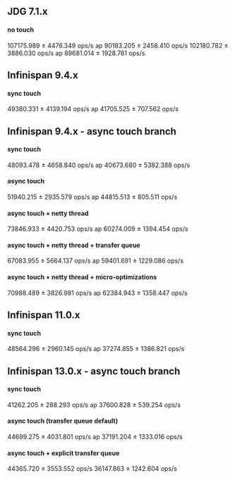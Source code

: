 ## JDG 7.1.x
#### no touch
107175.989 ± 4476.349  ops/s
ap 90183.205 ± 2458.410  ops/s
102180.782 ± 3886.030  ops/s
ap 89681.014 ± 1928.761  ops/s

## Infinispan 9.4.x
#### sync touch
49380.331 ± 4139.194  ops/s
ap 41705.525 ± 707.562  ops/s

## Infinispan 9.4.x - async touch branch
#### sync touch
48093.478 ± 4658.840  ops/s
ap 40673.680 ± 5382.388  ops/s

#### async touch
51940.215 ± 2935.579  ops/s
ap 44815.513 ± 805.511  ops/s

#### async touch + netty thread
73846.933 ± 4420.753  ops/s
ap 60274.009 ± 1394.454  ops/s

#### async touch + netty thread + transfer queue
67083.955 ± 5664.137  ops/s
ap 59401.691 ± 1229.086  ops/s

#### async touch + netty thread + micro-optimizations
70988.489 ± 3826.981  ops/s
ap 62384.943 ± 1358.447  ops/s

## Infinispan 11.0.x
#### sync touch
48564.296 ± 2960.145  ops/s
ap 37274.855 ± 1386.821  ops/s

## Infinispan 13.0.x - async touch branch
#### sync touch
41262.205 ± 288.293  ops/s
ap 37600.828 ± 539.254  ops/s

#### async touch (transfer queue default)
44699.275 ± 4031.801  ops/s
ap 37191.204 ± 1333.016  ops/s

#### async touch + explicit transfer queue
44365.720 ± 3553.552  ops/s
36147.863 ± 1242.604  ops/s
